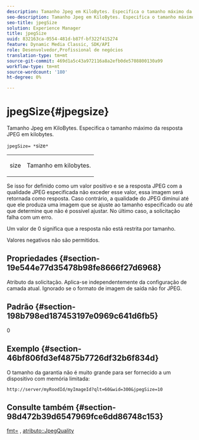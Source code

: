 ```yaml
---
description: Tamanho Jpeg em KiloBytes. Especifica o tamanho máximo da resposta JPEG em kilobytes.
seo-description: Tamanho Jpeg em KiloBytes. Especifica o tamanho máximo da resposta JPEG em kilobytes.
seo-title: jpegSize
solution: Experience Manager
title: jpegSize
uuid: 832163ca-0554-481d-b87f-bf322f415274
feature: Dynamic Media Classic, SDK/API
role: Desenvolvedor,Profissional de negócios
translation-type: tm+mt
source-git-commit: 469d1a5c43a972116a8a2efb0de5708800130a99
workflow-type: tm+mt
source-wordcount: '180'
ht-degree: 0%

---
```



# jpegSize{#jpegsize}

Tamanho Jpeg em KiloBytes. Especifica o tamanho máximo da resposta JPEG em kilobytes.

`jpegSize= *`size`*`

<table id="simpletable_EC2A8D8B65854B45B9CB184DA1069355"> 
 <tr class="strow"> 
  <td class="stentry"> <p><span class="codeph"> <span class="varname"> size</span></span> </p> </td> 
  <td class="stentry"> <p>Tamanho em kilobytes. </p></td> 
 </tr> 
</table>

Se isso for definido como um valor positivo e se a resposta JPEG com a qualidade JPEG especificada não exceder esse valor, essa imagem será retornada como resposta. Caso contrário, a qualidade do JPEG diminui até que ele produza uma imagem que se ajuste ao tamanho especificado ou até que determine que não é possível ajustar. No último caso, a solicitação falha com um erro.

Um valor de 0 significa que a resposta não está restrita por tamanho.

Valores negativos não são permitidos.

## Propriedades {#section-19e544e77d35478b98fe8666f27d6968}

Atributo da solicitação. Aplica-se independentemente da configuração de camada atual. Ignorado se o formato de imagem de saída não for JPEG.

## Padrão {#section-198b798ed187453197e0969c641d6fb5}

0

## Exemplo {#section-46bf806fd3ef4875b7726df32b6f834d}

O tamanho da garantia não é muito grande para ser fornecido a um dispositivo com memória limitada:

`http://server/myRoodId/myImageId?qlt=60&wid=300&jpegSize=10`

## Consulte também {#section-98d472b39d6547969fce6dd86748c153}

[fmt=](../../../../../is-api/http-ref/image-serving-api-ref/c-http-protocol-reference/c-command-reference/r-is-http-fmt.md#reference-cdf10043423b45ba9fe15157fb3ae37a) ,  [atributo::JpegQuality](../../../../../is-api/image-catalog/image-serving-api-ref/c-image-catalog-reference/c-attributes-reference/r-jpegquality.md#reference-4a879e7c46024c8a898a9fd226f9eb09)
